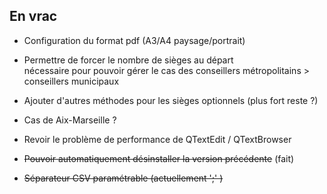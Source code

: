 ## En vrac

- Configuration du format pdf (A3/A4 paysage/portrait)

- Permettre de forcer le nombre de sièges au départ <br/>
nécessaire pour pouvoir gérer le cas des conseillers métropolitains > conseillers municipaux

- Ajouter d'autres méthodes pour les sièges optionnels (plus fort reste ?)

- Cas de Aix-Marseille ?

- Revoir le problème de performance de QTextEdit / QTextBrowser

- ~~Pouvoir automatiquement désinstaller la version précédente~~ (fait)

- ~~Séparateur CSV paramétrable (actuellement ';' )~~
